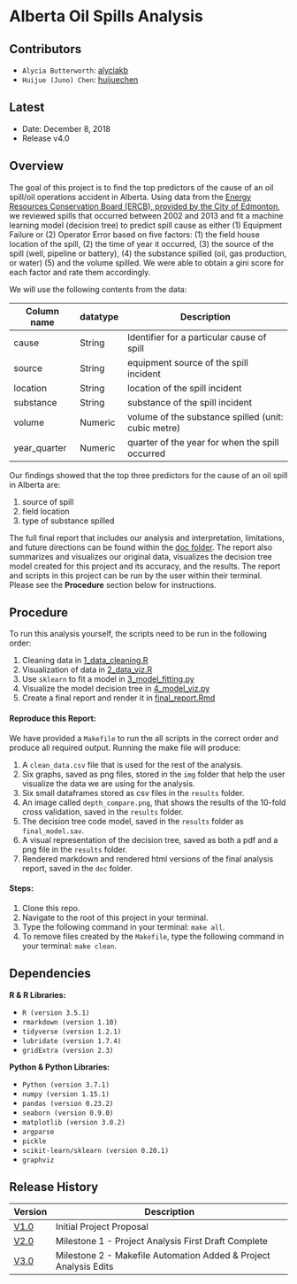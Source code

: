 Alberta Oil Spills Analysis
================

Contributors
------------

-   `Alycia Butterworth`: [alyciakb](https://github.com/alyciakb)
-   `Huijue (Juno) Chen`: [huijuechen](https://github.com/huijuechen)

Latest
------

-   Date: December 8, 2018
-   Release v4.0

Overview
--------

The goal of this project is to find the top predictors of the cause of an oil spill/oil operations accident in Alberta.  Using data from the [Energy Resources Conservation Board (ERCB), provided by the City of Edmonton](https://data.edmonton.ca/Environmental-Services/Alberta-Oil-Spills-1975-2013/ek45-xtjs), we reviewed spills that occurred between 2002 and 2013 and fit a machine learning model (decision tree) to predict spill cause as either (1) Equipment Failure or (2) Operator Error based on five factors: (1) the field house location of the spill, (2) the time of year it occurred, (3) the source of the spill (well, pipeline or battery), (4) the substance spilled (oil, gas production, or water) (5) and the volume spilled.  We were able to obtain a gini score for each factor and rate them accordingly.

We will use the following contents from the data:

| Column name | datatype | Description |
| --- | -- | -- |
| cause | String | Identifier for a particular cause of spill |
| source | String | equipment source of the spill incident| 
| location | String | location of the spill incident| 
| substance | String | substance of the spill incident| 
| volume | Numeric | volume of the substance spilled (unit: cubic metre) |
| year_quarter | Numeric | quarter of the year for when the spill occurred |

Our findings showed that the top three predictors for the cause of an oil spill in Alberta are:
1. source of spill
2. field location
3. type of substance spilled

The full final report that includes our analysis and interpretation, limitations, and future directions can be found within the [doc folder](doc). The report also summarizes and visualizes our original data, visualizes the decision tree model created for this project and its accuracy, and the results. The report and scripts in this project can be run by the user within their terminal. Please see the **Procedure** section below for instructions.

Procedure
--------

To run this analysis yourself, the scripts need to be run in the following order:

1. Cleaning data in [1_data_cleaning.R](src/1_data_cleaning.R)
2. Visualization of data in [2_data_viz.R](src/2_data_viz.R)
3. Use `sklearn` to fit a model in [3_model_fitting.py](src/3_model_fitting.py)
4. Visualize the model decision tree in [4_model_viz.py](src/4_model_viz.py)
5. Create a final report and render it in [final_report.Rmd](doc/final_report.Rmd)

#### Reproduce this Report:

We have provided a `Makefile` to run the all scripts in the correct order and produce all required output. Running the make file will produce: 

1. A `clean_data.csv` file that is used for the rest of the analysis.
2. Six graphs, saved as png files, stored in the `img` folder that help the user visualize the data we are using for the analysis.
3. Six small dataframes stored as csv files in the `results` folder.
4. An image called `depth_compare.png`, that shows the results of the 10-fold cross validation, saved in the `results` folder.
5. The decision tree code model, saved in the `results` folder as `final_model.sav`.
6. A visual representation of the decision tree, saved as both a pdf and a png file in the `results` folder.
7. Rendered markdown and rendered html versions of the final analysis report, saved in the `doc` folder.

#### Steps:

1. Clone this repo.
2. Navigate to the root of this project in your terminal.
3. Type the following command in your terminal:  `make all`.
4. To remove files created by the  `Makefile`, type the following command in your terminal: `make clean`.



Dependencies
--------

**R & R Libraries:**

- `R (version 3.5.1)`
- `rmarkdown (version 1.10)`
- `tidyverse (version 1.2.1)`
- `lubridate (version 1.7.4)`
- `gridExtra (version 2.3)`

**Python & Python Libraries:**

- `Python (version 3.7.1)`
- `numpy (version 1.15.1)`
- `pandas (version 0.23.2)`
- `seaborn (version 0.9.0)`
- `matplotlib (version 3.0.2)`
- `argparse`
- `pickle`
- `scikit-learn/sklearn (version 0.20.1)`
- `graphviz`


Release History
--------

| Version | Description |
| ------- | ----------- |
| [V1.0](https://github.com/UBC-MDS/DSCI_522_Alberta-Oil-Spills/releases/tag/V1.0) | Initial Project Proposal |
| [V2.0](https://github.com/UBC-MDS/DSCI_522_Alberta-Oil-Spills/releases/tag/V2.0) | Milestone 1 - Project Analysis First Draft Complete |
| [V3.0](https://github.com/UBC-MDS/DSCI_522_Alberta-Oil-Spills/releases/tag/V3.0) | Milestone 2 - Makefile Automation Added & Project Analysis Edits |
